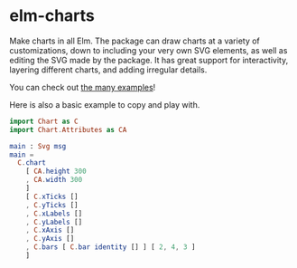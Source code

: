 # elm-charts

Make charts in all Elm. The package can draw charts at a variety of customizations, down to including your very own SVG elements, as well as editing the SVG made by the package. It has great support for interactivity, layering different charts, and adding irregular details.

You can check out [the many examples](https://elm-charts.org)!

Here is also a basic example to copy and play with.

```elm
import Chart as C
import Chart.Attributes as CA

main : Svg msg
main =
  C.chart
    [ CA.height 300
    , CA.width 300
    ]
    [ C.xTicks []
    , C.yTicks []
    , C.xLabels []
    , C.yLabels []
    , C.xAxis []
    , C.yAxis []
    , C.bars [ C.bar identity [] ] [ 2, 4, 3 ]
    ]
```

